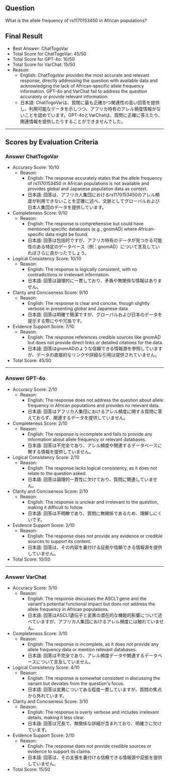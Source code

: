 ## Question

What is the allele frequency of rs1170153450 in African populations?

## Final Result

- Best Answer: ChatTogoVar
- Total Score for ChatTogoVar: 45/50
- Total Score for GPT-4o: 10/50
- Total Score for VarChat: 15/50
- Reason:
  - English: ChatTogoVar provides the most accurate and relevant response, directly addressing the question with available data and acknowledging the lack of African-specific allele frequency information. GPT-4o and VarChat fail to address the question accurately or provide relevant information.
  - 日本語: ChatTogoVarは、質問に最も正確かつ関連性の高い回答を提供し、利用可能なデータを示しつつ、アフリカ特有のアレル頻度情報がないことを認めています。GPT-4oとVarChatは、質問に正確に答えたり、関連情報を提供したりすることができませんでした。

---

## Scores by Evaluation Criteria

### Answer ChatTogoVar
- Accuracy Score: 10/10
  - Reason: 
    - English: The response accurately states that the allele frequency of rs1170153450 in African populations is not available and provides global and Japanese population data as context.
    - 日本語: 回答は、アフリカ人集団におけるrs1170153450のアレル頻度が利用できないことを正確に述べ、文脈としてグローバルおよび日本人集団のデータを提供しています。
- Completeness Score: 9/10
  - Reason: 
    - English: The response is comprehensive but could have mentioned specific databases (e.g., gnomAD) where African-specific data might be found.
    - 日本語: 回答は包括的ですが、アフリカ特有のデータが見つかる可能性のある特定のデータベース（例：gnomAD）について言及していればさらに良かったでしょう。
- Logical Consistency Score: 10/10
  - Reason: 
    - English: The response is logically consistent, with no contradictions or irrelevant information.
    - 日本語: 回答は論理的に一貫しており、矛盾や無関係な情報はありません。
- Clarity and Conciseness Score: 9/10
  - Reason: 
    - English: The response is clear and concise, though slightly verbose in presenting global and Japanese data.
    - 日本語: 回答は明確で簡潔ですが、グローバルおよび日本のデータを提示する際にやや冗長です。
- Evidence Support Score: 7/10
  - Reason: 
    - English: The response references credible sources like gnomAD but does not provide direct links or detailed citations for the data.
    - 日本語: 回答はgnomADのような信頼できる情報源を参照していますが、データの直接的なリンクや詳細な引用は提供されていません。
- Total Score: 45/50

---

### Answer GPT-4o
- Accuracy Score: 2/10
  - Reason: 
    - English: The response does not address the question about allele frequency in African populations and provides no relevant data.
    - 日本語: 回答はアフリカ人集団におけるアレル頻度に関する質問に答えておらず、関連するデータを提供していません。
- Completeness Score: 2/10
  - Reason: 
    - English: The response is incomplete and fails to provide any information about allele frequency or relevant databases.
    - 日本語: 回答は不完全であり、アレル頻度や関連するデータベースに関する情報を提供していません。
- Logical Consistency Score: 2/10
  - Reason: 
    - English: The response lacks logical consistency, as it does not relate to the question asked.
    - 日本語: 回答は論理的一貫性に欠けており、質問に関連していません。
- Clarity and Conciseness Score: 2/10
  - Reason: 
    - English: The response is unclear and irrelevant to the question, making it difficult to follow.
    - 日本語: 回答は不明瞭であり、質問に無関係であるため、理解しにくいです。
- Evidence Support Score: 2/10
  - Reason: 
    - English: The response does not provide any evidence or credible sources to support its content.
    - 日本語: 回答は、その内容を裏付ける証拠や信頼できる情報源を提供していません。
- Total Score: 10/50

---

### Answer VarChat
- Accuracy Score: 3/10
  - Reason: 
    - English: The response discusses the ASCL1 gene and the variant's potential functional impact but does not address the allele frequency in African populations.
    - 日本語: 回答はASCL1遺伝子と変異の潜在的な機能的影響について述べていますが、アフリカ人集団におけるアレル頻度には触れていません。
- Completeness Score: 3/10
  - Reason: 
    - English: The response is incomplete, as it does not provide any allele frequency data or mention relevant databases.
    - 日本語: 回答は不完全であり、アレル頻度データや関連するデータベースについて言及していません。
- Logical Consistency Score: 4/10
  - Reason: 
    - English: The response is somewhat consistent in discussing the variant but deviates from the question's focus.
    - 日本語: 回答は変異についてある程度一貫していますが、質問の焦点から外れています。
- Clarity and Conciseness Score: 3/10
  - Reason: 
    - English: The response is overly verbose and includes irrelevant details, making it less clear.
    - 日本語: 回答は冗長で、無関係な詳細が含まれており、明確さに欠けています。
- Evidence Support Score: 2/10
  - Reason: 
    - English: The response does not provide credible sources or evidence to support its claims.
    - 日本語: 回答は、その主張を裏付ける信頼できる情報源や証拠を提供していません。
- Total Score: 15/50